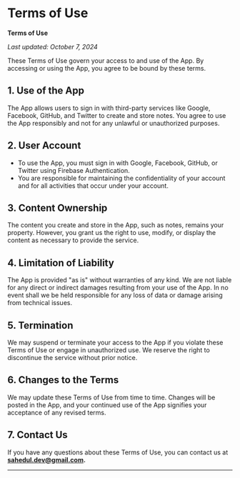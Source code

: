 # Terms of Use

**Terms of Use**

_Last updated: October 7, 2024_

These Terms of Use govern your access to and use of the App. By accessing or using the App, you agree to be bound by these terms.

## 1. Use of the App

The App allows users to sign in with third-party services like Google, Facebook, GitHub, and Twitter to create and store notes. You agree to use the App responsibly and not for any unlawful or unauthorized purposes.

## 2. User Account

- To use the App, you must sign in with Google, Facebook, GitHub, or Twitter using Firebase Authentication.
- You are responsible for maintaining the confidentiality of your account and for all activities that occur under your account.

## 3. Content Ownership

The content you create and store in the App, such as notes, remains your property. However, you grant us the right to use, modify, or display the content as necessary to provide the service.

## 4. Limitation of Liability

The App is provided "as is" without warranties of any kind. We are not liable for any direct or indirect damages resulting from your use of the App. In no event shall we be held responsible for any loss of data or damage arising from technical issues.

## 5. Termination

We may suspend or terminate your access to the App if you violate these Terms of Use or engage in unauthorized use. We reserve the right to discontinue the service without prior notice.

## 6. Changes to the Terms

We may update these Terms of Use from time to time. Changes will be posted in the App, and your continued use of the App signifies your acceptance of any revised terms.

## 7. Contact Us

If you have any questions about these Terms of Use, you can contact us at **sahedul.dev@gmail.com.**

---
